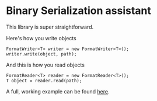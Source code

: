 # Binary Serialization assistant

This library is super straightforward.

Here's how you write objects
```
FormatWriter<T> writer = new FormatWriter<T>();
writer.write(object, path);
```

And this is how you read objects
```
FormatReader<T> reader = new FormatReader<T>();
T object = reader.read(path);
```

A full, working example can be found [here](../blob/master/meridian-serial/meridian-serial/src/me/moderator_man/meridian/serial/example).
